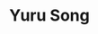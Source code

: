 ---
layout: page
title: Yuru Song
description: PhD Candidate @UCSD # Change to fit your case from [PhD Candidate, Master Student, Undergraduate, Visiting Scholar]
img: #assets/img/bio-photo.jpg
redirect:
importance: 1 # [PhD Candidate=3, Master Student=4, Undergraduate=5]
category: alumni # change category to current, or visitor (only for Visiting Scholar)
---